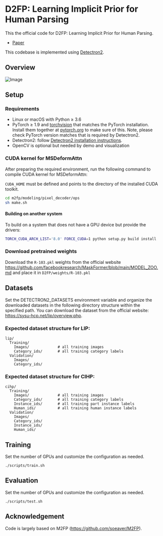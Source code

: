 # D2FP: Learning Implicit Prior for Human Parsing

This the official code for D2FP: Learning Implicit Prior for Human Parsing.

* [Paper](https://shamanneo.github.io/data/paper/2024384189.pdf)

This codebase is implemented using [Detectron2](https://github.com/facebookresearch/detectron2).

## Overview

![Image](https://github.com/user-attachments/assets/6609de2b-604e-435d-84c0-847a198a73f6)

## Setup

### Requirements
- Linux or macOS with Python ≥ 3.6
- PyTorch ≥ 1.9 and [torchvision](https://github.com/pytorch/vision/) that matches the PyTorch installation.
  Install them together at [pytorch.org](https://pytorch.org) to make sure of this. Note, please check
  PyTorch version matches that is required by Detectron2.
- Detectron2: follow [Detectron2 installation instructions](https://detectron2.readthedocs.io/tutorials/install.html).
- OpenCV is optional but needed by demo and visualization

### CUDA kernel for MSDeformAttn
After preparing the required environment, run the following command to compile CUDA kernel for MSDeformAttn:

`CUDA_HOME` must be defined and points to the directory of the installed CUDA toolkit.

```bash
cd m2fp/modeling/pixel_decoder/ops
sh make.sh
```

#### Building on another system
To build on a system that does not have a GPU device but provide the drivers:
```bash
TORCH_CUDA_ARCH_LIST='8.0' FORCE_CUDA=1 python setup.py build install
```

### Download pretrained weights
Download the `R-103.pkl` weights from the official website https://github.com/facebookresearch/MaskFormer/blob/main/MODEL_ZOO.md and place it in `D2FP/weights/R-103.pkl`

## Datasets

Set the DETECTRON2_DATASETS environment variable and organize the downloaded datasets in the following directory structure within the specified path. You can download the dataset from the official website: https://sysu-hcp.net/lip/overview.php.

### Expected dataset structure for LIP:

```
lip/
  Training/
    Images/             # all training images
    Category_ids/       # all training category labels
  Validation/
    Images/
    Category_ids/
```

### Expected dataset structure for CIHP:
```
cihp/
  Training/
    Images/             # all training images
    Category_ids/       # all training category labels
    Instance_ids/       # all training part instance labels
    Human_ids/          # all training human instance labels
  Validation/
    Images/
    Category_ids/
    Instance_ids/
    Human_ids/
```

## Training

Set the number of GPUs and customize the configuration as needed.

```
./scripts/train.sh
```

## Evaluation 

Set the number of GPUs and customize the configuration as needed.

```
./scripts/test.sh
```
## Acknowledgement

Code is largely based on M2FP (https://github.com/soeaver/M2FP).
